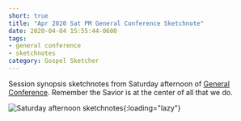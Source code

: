```yaml
---
short: true
title: "Apr 2020 Sat PM General Conference Sketchnote"
date: 2020-04-04 15:55:44-0600
tags:
- general conference
- sketchnotes
category: Gospel Sketcher
---
```


Session synopsis sketchnotes from Saturday afternoon of [General Conference](http://www.churchofjesuschrist.org/general-conference?lang=eng). Remember the Savior is at the center of all that we do.

![Saturday afternoon sketchnotes](https://media.bennorris.org/images/gospelsketcher/general-conference/apr-2020/general-conference-sat-pm-sketchnote.jpg){:loading="lazy"}
